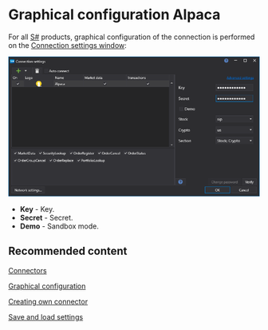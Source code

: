# Graphical configuration Alpaca

For all [S\#](StockSharpAbout.md) products, graphical configuration of the connection is performed on the [Connection settings window](API_UI_ConnectorWindow.md):

![API GUI Settings Alpaca](../images/API_GUI_Settings_Alpaca.png)

- **Key** \- Key.
- **Secret** \- Secret.
- **Demo** \- Sandbox mode.

## Recommended content

[Connectors](API_Connectors.md)

[Graphical configuration](API_ConnectorsUIConfiguration.md)

[Creating own connector](ConnectorCreating.md)

[Save and load settings](API_Connectors_SaveConnectorSettings.md)
